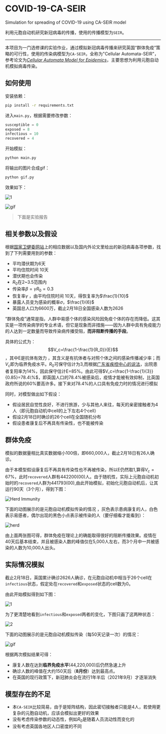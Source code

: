 # COVID-19-CA-SEIR
Simulation for spreading of COVID-19 using CA-SEIR model

利用元胞自动机研究新冠病毒的传播，使用的传播模型为`SEIR`。

---

本项目为一门选修课的实验作业，通过模拟新冠病毒传播来研究英国“群体免疫”策略的可行性，使用的传染病模型为`CA-SEIR`，全称为"Cellular Automata-SEIR"，参考论文为[*Cellular Automata Model for Epidemics*](http://csc.ucdavis.edu/~chaos/courses/nlp/Projects2008/SharonChang/Report.pdf)，主要思想为利用元胞自动机模拟病毒传染。

## 如何使用

安装依赖：

```bash
pip install -r requirements.txt
```

进入`main.py`，根据需要修改参数：

```python
susceptible = 0
exposed = 8
infectious = 10
recovered = 4
```

开始模拟：

```bash
python main.py
```

将输出的图片合成gif：

```bash
python gif.py
```

效果如下：

![1](./pics/3.png)

![gif](./pics/demo.gif)

> 下面是实验报告

## 相关参数以及假设

根据[国家卫健委网站](http://www.nhc.gov.cn/)上的相应数据以及国内外论文里给出的新冠病毒各项参数，找到了下列需要用到的参数：

+ 平均潜伏期为6天
+ 平均住院时间 10天
+ 潜伏期也会传染
+ $R_0$在2~3.5范围内
+ 传染率$\beta=\gamma R_0=0.3$
+ 恢复率$\gamma$ ，由平均住院时间 10天，得恢复率为$\frac{1}{10}$
+ 暴露人员变为感染的概率$\sigma$，$\frac{1}{6}$
+ 英国总人口为6600万，截止2月18日全国感染人数为2626

“群体免疫”通常是指，人群中易感个体的感染风险因免疫个体的存在而降低。这其实是一项传染病学的专业术语，但它是现象而非措施——因为人群中具有免疫能力的人达到一定数量而导致传染病传播受阻，**而非阻断传播的手段**。

具体的公式为：$$V_c=\frac{1-\frac{1}{R_0}}{E}$$，其中E是抗体有效力  ，其含义是有抗体者与对照个体之间的感染传播减少率；而$V_c$即为临界免疫水平。$R_0$可保守估计为3,而根据[广东省疾控中心的说法](https://3g.163.com/news/article_cambrian/F6I5TTVG053299CD.html)，出院患者复阳率为14%，因此保守估计E=85%。由此可得$V_c=\frac{1-\frac{1}{3}}{0.85}=78.4\%$，即英国人口的78.4%被感染后，疫情才能被有效抑制，比英国政府所说的60%要高许多。接下来对78.4%的人口具有免疫力时的情况进行模拟

同时，对模型做出如下假设：

+ 假设居民自觉性良好，不进行旅游，少与其他人来往，每天的亲密接触者为4人（即元胞自动机中cell的上下左右4个cell）
+ 假设2月18日时确诊的26个cell在全国随机分布
+ 假设患者康复后不再具有传染性，也不能被传染

## 群体免疫

模拟的数据量相比真实数据缩小100倍，即660,000人，截止2月18日有26人确诊。

由于本模型假设康复后不再具有传染性也不再被传染，所以E仍然取1,算得$V_c=67\%$，此时`recovered`人群有442200(00)人。由于随机性，实际上元胞自动机初始时的`recovered`人群为441793(00),由此开始模拟，初始化元胞自动机后，让其运行90天（3个月），得到下图：

![Herd Immunity](./pics/herd.png)

下面的动图展示的是元胞自动机模拟传染的情况 ，灰色表示患病康复的人，白色表示易感者，偶尔出现的黑色小点表示被传染的人（要仔细看才能看到）：

![herd](./pics/herd_immune.gif)

由上面两张图可得，群体免疫在理论上的确能取得很好的阻断传播效果。疫情在40天后基本结束，并且被感染人数的峰值仅在5,000人左右，而3个月中一共被感染的人数为10,000人出头。

## 实际情况模拟

截止2月18日，英国累计确诊2626人确诊，在元胞自动机中相当于26个cell在`infectious`状态，假定处在`recovered`和`exposed`状态的cell数为0。

由此开始模拟得到如下图：

![1](./pics/3.png)

为了更清楚地看到`infectious`和`exposed`两者的变化，下图只画了这两种状态：

![2](./pics/2.png)

下面的动图展示的是元胞自动机模拟传染（每50天记录一次）的情况：

![gif](./pics/demo.gif)

根据两次模拟结果可得：

+ 康复人数在达到**临界免疫水平**(44,220,000)后仍然急速上升
+ 确诊人数的峰值在大约150天后（**8月份**）达到最高点。
+ 在英国的现行政策下，新冠肺炎会在流行1年半后（2021年9月）才逐渐消失

## 模型存在的不足

+ 本`CA-SEIR`比较简易，由于是矩阵结构，因此密切接触者只能是4人，若使用更复杂的元胞自动机，应该会模拟出更好的效果
+ 没有考虑传染参数的动态性，例如$R_0$是随着人员流动性而变化的
+ 没有考虑英国各地区人口密度的不同
